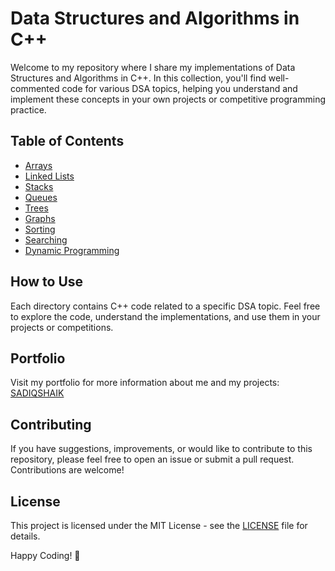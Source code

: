 # Data Structures and Algorithms in C++

Welcome to my repository where I share my implementations of Data Structures and Algorithms in C++. In this collection, you'll find well-commented code for various DSA topics, helping you understand and implement these concepts in your own projects or competitive programming practice.

## Table of Contents
- [Arrays](arrays/)
- [Linked Lists](linked_lists/)
- [Stacks](stacks/)
- [Queues](queues/)
- [Trees](trees/)
- [Graphs](graphs/)
- [Sorting](sorting/)
- [Searching](searching/)
- [Dynamic Programming](dynamic_programming/)

## How to Use
Each directory contains C++ code related to a specific DSA topic. Feel free to explore the code, understand the implementations, and use them in your projects or competitions.

## Portfolio
Visit my portfolio for more information about me and my projects: [SADIQSHAIK](https://sadiqshaik.in)

## Contributing
If you have suggestions, improvements, or would like to contribute to this repository, please feel free to open an issue or submit a pull request. Contributions are welcome!

## License
This project is licensed under the MIT License - see the [LICENSE](LICENSE) file for details.

Happy Coding! 🚀

